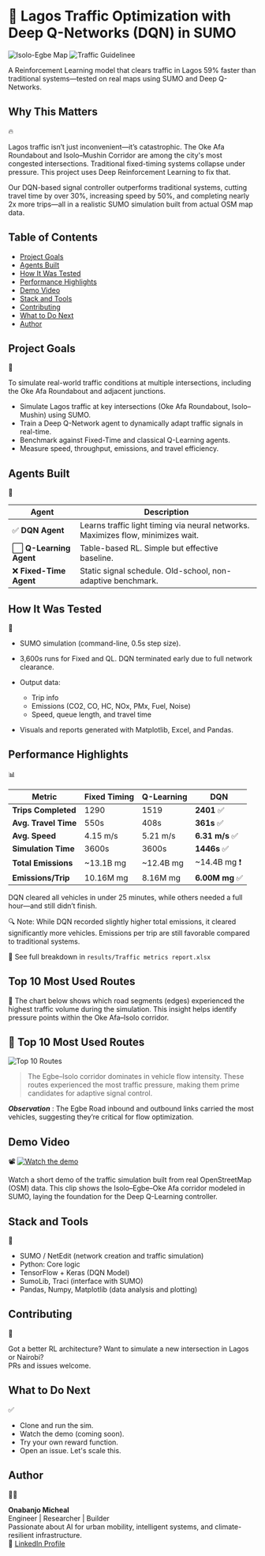 # 🚦 Lagos Traffic Optimization with Deep Q-Networks (DQN) in SUMO

![Isolo-Egbe Map](https://raw.githubusercontent.com/Onabanjomicheal/Adaptive-Traffic-Signal-DQN/main/isolo_egbe.png)  ![Traffic Guidelinee](https://raw.githubusercontent.com/Onabanjomicheal/Adaptive-Traffic-Signal-DQN/main/Traffic_analysis_guideline.png)

A Reinforcement Learning model that clears traffic in Lagos 59% faster than traditional systems—tested on real maps using SUMO and Deep Q-Networks.

## Why This Matters  
🔥

Lagos traffic isn’t just inconvenient—it’s catastrophic. The Oke Afa Roundabout and Isolo–Mushin Corridor are among the city's most congested intersections. Traditional fixed-timing systems collapse under pressure. This project uses Deep Reinforcement Learning to fix that.

Our DQN-based signal controller outperforms traditional systems, cutting travel time by over 30%, increasing speed by 50%, and completing nearly 2x more trips—all in a realistic SUMO simulation built from actual OSM map data.

## Table of Contents

- [Project Goals](#project-goals)
- [Agents Built](#agents-built)
- [How It Was Tested](#how-it-was-tested)
- [Performance Highlights](#performance-highlights)
- [Demo Video](#demo-video)
- [Stack and Tools](#stack-and-tools)
- [Contributing](#contributing)
- [What to Do Next](#what-to-do-next)
- [Author](#author)

## Project Goals  
🎯

To simulate real-world traffic conditions at multiple intersections, including the Oke Afa Roundabout and adjacent junctions.

- Simulate Lagos traffic at key intersections (Oke Afa Roundabout, Isolo–Mushin) using SUMO.
- Train a Deep Q-Network agent to dynamically adapt traffic signals in real-time.
- Benchmark against Fixed-Time and classical Q-Learning agents.
- Measure speed, throughput, emissions, and travel efficiency.

## Agents Built  
🧠

| Agent                  | Description                                                                      |
| ---------------------- | -------------------------------------------------------------------------------- |
| ✅ **DQN Agent**        | Learns traffic light timing via neural networks. Maximizes flow, minimizes wait. |
| ⬜ **Q-Learning Agent** | Table-based RL. Simple but effective baseline.                                   |
| ❌ **Fixed-Time Agent** | Static signal schedule. Old-school, non-adaptive benchmark.                      |

## How It Was Tested  
🧪

- SUMO simulation (command-line, 0.5s step size).
- 3,600s runs for Fixed and QL. DQN terminated early due to full network clearance.
- Output data:

  - Trip info  
  - Emissions (CO2, CO, HC, NOx, PMx, Fuel, Noise)  
  - Speed, queue length, and travel time

- Visuals and reports generated with Matplotlib, Excel, and Pandas.

## Performance Highlights  
📊

| Metric                | Fixed Timing | Q-Learning | DQN             |
|-----------------------|--------------|------------|------------------|
| **Trips Completed**   | 1290         | 1519       | **2401** ✅       |
| **Avg. Travel Time**  | 550s         | 408s       | **361s** ✅       |
| **Avg. Speed**        | 4.15 m/s     | 5.21 m/s   | **6.31 m/s** ✅   |
| **Simulation Time**   | 3600s        | 3600s      | **1446s** ✅      |
| **Total Emissions**   | ~13.1B mg    | ~12.4B mg  | ~14.4B mg ❗     |
| **Emissions/Trip**    | 10.16M mg    | 8.16M mg   | **6.00M mg** ✅   |


DQN cleared all vehicles in under 25 minutes, while others needed a full hour—and still didn’t finish.

🔍 Note: While DQN recorded slightly higher total emissions, it cleared significantly more vehicles. Emissions per trip are still favorable compared to traditional systems.

📁 See full breakdown in `results/Traffic metrics report.xlsx`

## Top 10 Most Used Routes
🧭
The chart below shows which road segments (edges) experienced the highest traffic volume during the simulation. This insight helps identify pressure points within the Oke Afa–Isolo corridor.

## 🧭 Top 10 Most Used Routes

![Top 10 Routes](https://raw.githubusercontent.com/Onabanjomicheal/Adaptive-Traffic-Signal-DQN/main/results/top10_routes.png)

> The Egbe–Isolo corridor dominates in vehicle flow intensity. These routes experienced the most traffic pressure, making them prime candidates for adaptive signal control.

***Observation*** : The Egbe Road inbound and outbound links carried the most vehicles, suggesting they’re critical for flow optimization.

## Demo Video  
📽️
[![Watch the demo](https://img.youtube.com/vi/PvEnpbbN28A/0.jpg)](https://www.youtube.com/watch?v=PvEnpbbN28A)

Watch a short demo of the traffic simulation built from real OpenStreetMap (OSM) data. This clip shows the Isolo–Egbe–Oke Afa corridor modeled in SUMO, laying the foundation for the Deep Q-Learning controller.
 

## Stack and Tools  
🧰

- SUMO / NetEdit (network creation and traffic simulation)
- Python: Core logic
- TensorFlow + Keras (DQN Model)
- SumoLib, Traci (interface with SUMO)
- Pandas, Numpy, Matplotlib (data analysis and plotting)

## Contributing  
🤝

Got a better RL architecture? Want to simulate a new intersection in Lagos or Nairobi?  
PRs and issues welcome.

## What to Do Next  
✅

- Clone and run the sim.
- Watch the demo (coming soon).
- Try your own reward function.
- Open an issue. Let's scale this.

## Author  
👨‍💻

**Onabanjo Micheal**  
Engineer | Researcher | Builder  
Passionate about AI for urban mobility, intelligent systems, and climate-resilient infrastructure.  
🔗 [LinkedIn Profile](https://www.linkedin.com/in/micheal-onabanjo/)
